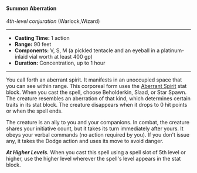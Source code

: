 #### Summon Aberration
*4th-level conjuration* (Warlock,Wizard)
___
- **Casting Time:** 1 action
- **Range:** 90 feet
- **Components:** V, S, M (a pickled tentacle and an eyeball in a platinum-inlaid vial worth at least 400 gp)
- **Duration:** Concentration, up to 1 hour
---
You call forth an aberrant spirit. It manifests in an unoccupied space that you can see within range. This corporeal form uses the [Aberrant Spirit](/Creatures/Spirit-Aberrant.md) stat block. When you cast the spell, choose Beholderkin, Slaad, or Star Spawn. The creature resembles an aberration of that kind, which determines certain traits in its stat block. The creature disappears when it drops to 0 hit points or when the spell ends.

The creature is an ally to you and your companions. In combat, the creature shares your initiative count, but it takes its turn immediately after yours. It obeys your verbal commands (no action required by you). If you don't issue any, it takes the Dodge action and uses its move to avoid danger.

***At Higher Levels.*** When you cast this spell using a spell slot of 5th level or higher, use the higher level wherever the spell's level appears in the stat block.